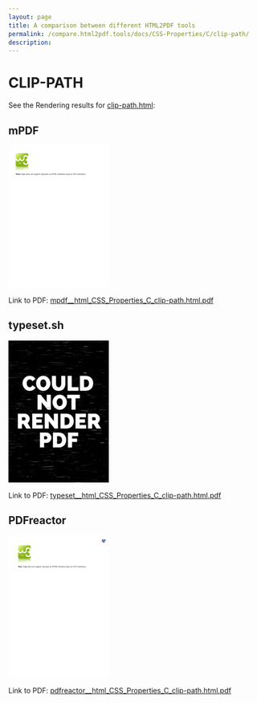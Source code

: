 ```yaml
---
layout: page
title: A comparison between different HTML2PDF tools
permalink: /compare.html2pdf.tools/docs/CSS-Properties/C/clip-path/
description: 
---
```


# CLIP-PATH

See the Rendering results for [clip-path.html](/html/CSS%20Properties/C/clip-path.html):

## mPDF
![](mpdf__html_CSS_Properties_C_clip-path.html.png) 

Link to PDF: [mpdf__html_CSS_Properties_C_clip-path.html.pdf](mpdf__html_CSS_Properties_C_clip-path.html.pdf)

## typeset.sh
![](typeset__html_CSS_Properties_C_clip-path.html.png) 

Link to PDF: [typeset__html_CSS_Properties_C_clip-path.html.pdf](typeset__html_CSS_Properties_C_clip-path.html.pdf)

## PDFreactor
![](pdfreactor__html_CSS_Properties_C_clip-path.html.png) 

Link to PDF: [pdfreactor__html_CSS_Properties_C_clip-path.html.pdf](pdfreactor__html_CSS_Properties_C_clip-path.html.pdf)
